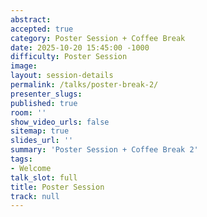```yaml
---
abstract:
accepted: true
category: Poster Session + Coffee Break
date: 2025-10-20 15:45:00 -1000
difficulty: Poster Session
image:
layout: session-details
permalink: /talks/poster-break-2/
presenter_slugs:
published: true
room: ''
show_video_urls: false
sitemap: true
slides_url: ''
summary: 'Poster Session + Coffee Break 2'
tags:
- Welcome
talk_slot: full
title: Poster Session
track: null
---
```

